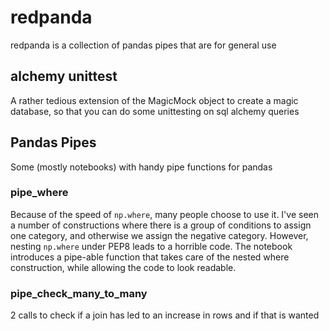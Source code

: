 # redpanda
redpanda is a collection of pandas pipes that are for general use

## alchemy unittest
A rather tedious extension of the MagicMock object to create a magic database,
so that you can do some unittesting on sql alchemy queries

## Pandas Pipes
Some (mostly notebooks) with handy pipe functions for pandas
### pipe_where
Because of the speed of `np.where`, many people choose to use it. I've seen a number of constructions where there is a group of conditions to assign one category, and otherwise we assign the negative category. However, nesting `np.where` under PEP8 leads to a horrible code. The notebook introduces a pipe-able function that takes care of the nested where construction, while allowing the code to look readable.

### pipe_check_many_to_many
2 calls to check if a join has led to an increase in rows and if that is wanted
